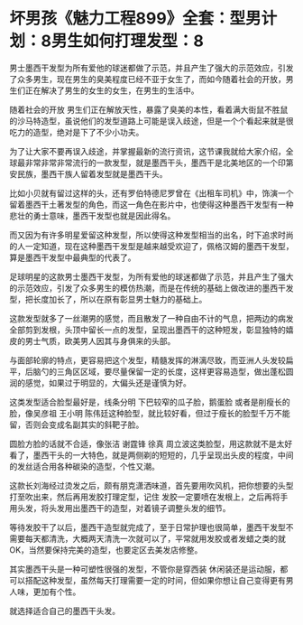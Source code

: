 # 坏男孩《魅力工程899》全套：型男计划：8男生如何打理发型：8

男士墨西干发型为所有爱他的球迷都做了示范，并且产生了强大的示范效应，引发了众多男生，现在男生的臭美程度已经不亚于女生了，而如今随着社会的开放，男生们正在解决了男生的女生的女生，在男生的生活中。

随着社会的开放 男生们正在解放天性，暴露了臭美的本性，看着满大街鼠不胜鼠的沙马特造型，虽说他们的发型道路上可能是误入歧途，但是一个个看起来就是很吃力的造型，绝对是下了不少小功夫。

为了让大家不要再误入歧途，并掌握最新的流行资讯，这节课我就给大家介绍，全球最非常非常非常流行的一款发型，就是墨西干头，墨西干是北美地区的一个印第安民族，墨西干族人留着发型就是墨西干头。

比如小贝就有留过这样的头，还有罗伯特德尼罗曾在《出租车司机》中，饰演一个留着墨西干土著发型的角色，而这一角色在影片中，也使得这种墨西干发型有一种悲壮的勇士意味，墨西干发型也就是因此得名。

而又因为有许多明星爱留这种发型，所以使得这种发型相当的出名，时下追求时尚的人一定知道，现在这种墨西干发型是越来越受欢迎了，佩格汉姆的墨西干发型，算是墨西干发型中最典型的代表了。

足球明星的这款男士墨西干发型，为所有爱他的球迷都做了示范，并且产生了强大的示范效应，引发了众多男生的模仿热潮，而是在传统的基础上做改进的墨西干发型，把长度加长了，所以在原有彰显男士魅力的基础上。

这款发型就多了一丝潮男的感觉，而且散发了一种自由不计的气息，把两边的病发全部剪到发根，头顶中留长一点的发型，呈现出墨西干的这种短发，彰显独特的嬉皮的男士气质，欧美男人因其与身俱来的头部。

与面部轮廓的特点，更容易把这个发型，精髓发挥的淋漓尽致，而亚洲人头发较扁平，后脑勺的三角区区域，要尽量保留一定的长度，这样更容易造型，做出蓬松圆润的感觉，如果过于明显的，大偏头还是谨慎为好。

这类发型适合脸型最好是，线条分明 下巴较窄的瓜子脸，鹅蛋脸 或者是削瘦长的脸，像吴彦祖 王小明 陈伟廷这种脸型，就比较好看，但过于瘦长的脸型千万不能留，否则会变成名副其实的斜靶子脸。

圆脸方脸的话就不合适，像张洁 谢霆锋 徐真 周立波这类脸型，用这款就不是太好看了，墨西干头的一大特色，就是两侧剃的短短的，几乎呈现出头皮的程度，中间的发丝适合用各种碳染的造型，个性又潮。

这款长刘海经过烫发之后，颇有朋克潇洒味道，首先要用吹风机，把你想要的头型打至吹出来，然后再用发胶打理定型，记住 发胶一定要喷在发根上，之后再将手用头发，将头发用出墨西干的造型，对着镜子调整头发的细节。

等待发胶干了以后，墨西干造型就完成了，至于日常护理也很简单，墨西干发型不需要每天都清洗，大概两天清洗一次就可以了，平常就用发胶或者发蜡之类的就OK，当然要保持完美的造型，也要定区去美发店修整。

其实墨西干头是一种可塑性很强的发型，不管你是穿西装 休闲装还是运动服，都可以搭配这种发型，虽然每天打理需要一定的时间，但如果你想让自己变得更有男人味，更加有个性。

就选择适合自己的墨西干头发。